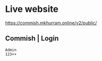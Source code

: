 
# Live website

https://commish.mkhurram.online/v2/public/

## Commish | Login
```
Admin
123++
```
